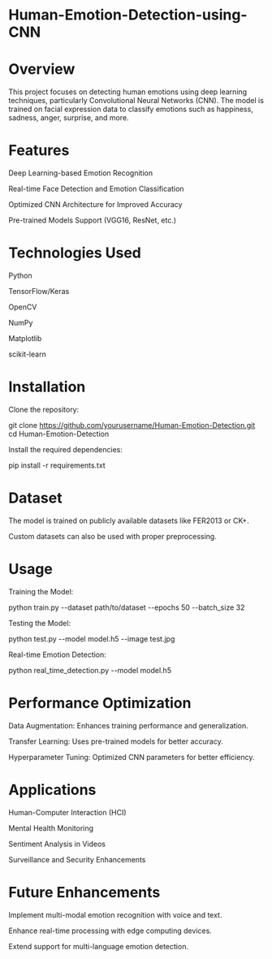 # Human-Emotion-Detection-using-CNN
# Overview

This project focuses on detecting human emotions using deep learning techniques, particularly Convolutional Neural Networks (CNN). The model is trained on facial expression data to classify emotions such as happiness, sadness, anger, surprise, and more.

# Features

Deep Learning-based Emotion Recognition

Real-time Face Detection and Emotion Classification

Optimized CNN Architecture for Improved Accuracy

Pre-trained Models Support (VGG16, ResNet, etc.)

# Technologies Used

Python

TensorFlow/Keras

OpenCV

NumPy

Matplotlib

scikit-learn

# Installation

Clone the repository:

git clone https://github.com/yourusername/Human-Emotion-Detection.git
cd Human-Emotion-Detection

Install the required dependencies:

pip install -r requirements.txt

# Dataset

The model is trained on publicly available datasets like FER2013 or CK+.

Custom datasets can also be used with proper preprocessing.

# Usage

Training the Model:

python train.py --dataset path/to/dataset --epochs 50 --batch_size 32

Testing the Model:

python test.py --model model.h5 --image test.jpg

Real-time Emotion Detection:

python real_time_detection.py --model model.h5

# Performance Optimization

Data Augmentation: Enhances training performance and generalization.

Transfer Learning: Uses pre-trained models for better accuracy.

Hyperparameter Tuning: Optimized CNN parameters for better efficiency.

# Applications

Human-Computer Interaction (HCI)

Mental Health Monitoring

Sentiment Analysis in Videos

Surveillance and Security Enhancements

# Future Enhancements

Implement multi-modal emotion recognition with voice and text.

Enhance real-time processing with edge computing devices.

Extend support for multi-language emotion detection.
